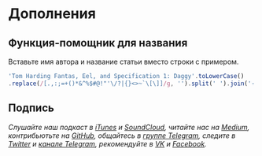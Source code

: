 # Дополнения

## Функция-помощник для названия

Вставьте имя автора и название статьи вместо строки с примером.

```js
'Tom Harding Fantas, Eel, and Specification 1: Daggy'.toLowerCase()
.replace(/[.,:;=+()*&^%$#@!"'\/?|{}<>~`\[\]]/g, '').split(' ').join('-')
```

## Подпись

*Слушайте наш подкаст в [iTunes](https://itunes.apple.com/ru/podcast/девшахта/id1226773343) и [SoundCloud](https://soundcloud.com/devschacht), читайте нас на [Medium](https://medium.com/devschacht), контрибьютьте на [GitHub](https://github.com/devSchacht), общайтесь в [группе Telegram](https://t.me/devSchacht), следите в [Twitter](https://twitter.com/DevSchacht) и [канале Telegram](https://t.me/devSchachtChannel), рекомендуйте в [VK](https://vk.com/devschacht) и [Facebook](https://www.facebook.com/devSchacht).*
